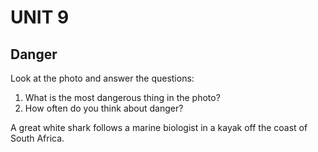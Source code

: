# UNIT 9

## Danger

Look at the photo and answer the questions:

1. What is the most dangerous thing in the photo?
2. How often do you think about danger?

A great white shark follows a marine biologist in a kayak off the coast of South Africa.